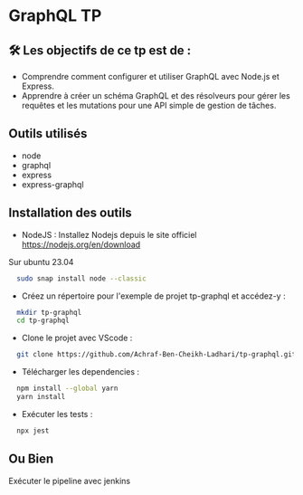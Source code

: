 
# GraphQL TP


## 🛠 Les objectifs de ce tp est de : 
*   Comprendre comment configurer et utiliser GraphQL avec Node.js et Express.
*   Apprendre à créer un schéma GraphQL et des résolveurs pour gérer les requêtes et les mutations pour une API simple de gestion de tâches.

## Outils utilisés

- node 
- graphql
- express
- express-graphql



## Installation des outils

-   NodeJS : Installez Nodejs depuis le site officiel https://nodejs.org/en/download

Sur ubuntu 23.04
```bash
  sudo snap install node --classic
```

-  Créez un répertoire pour l'exemple de projet tp-graphql et accédez-y :
```bash
  mkdir tp-graphql
  cd tp-graphql
```
-  Clone le projet avec VScode :
```bash
  git clone https://github.com/Achraf-Ben-Cheikh-Ladhari/tp-graphql.git
```
- Télécharger les dependencies : 
```bash
  npm install --global yarn
  yarn install
```
- Exécuter les tests : 
```bash
  npx jest
```
## Ou Bien

Exécuter le pipeline avec jenkins




